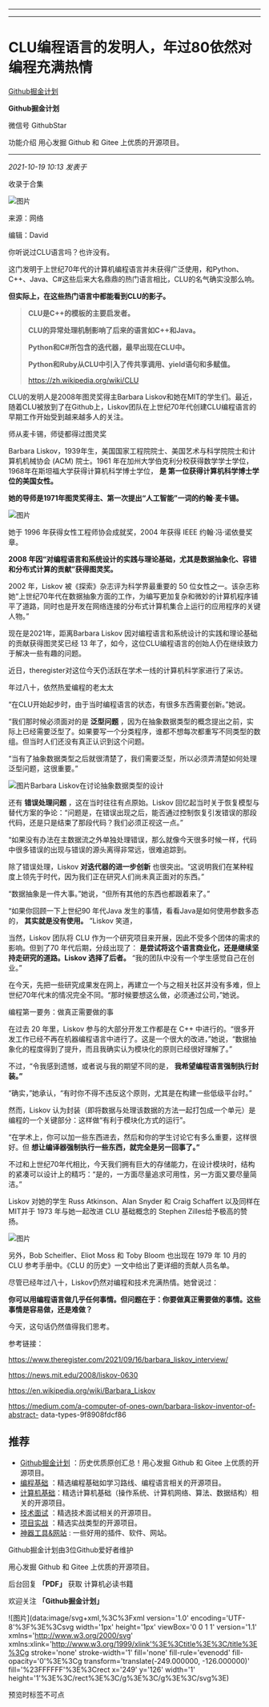 ----------------------------------------
----------------------------------------
#  CLU编程语言的发明人，年过80依然对编程充满热情

[ Github掘金计划 ](javascript:void\(0\);)

**Github掘金计划** ![]()

微信号 GithubStar

功能介绍 用心发掘 Github 和 Gitee 上优质的开源项目。

____

_2021-10-19 10:13_ _发表于_

收录于合集

![图片](https://mmbiz.qpic.cn/mmbiz_png/BcyAypujBVbxP6QlGwxoWRGTJNnoXRgWZH4oKad4niagym6v1Wk4STFfCvt7tVJWhspMryIrkIafMZoKxRfQrmQ/640?wx_fmt=png&wxfrom=5&wx_lazy=1&wx_co=1)

来源：网络

编辑：David

  

你听说过CLU语言吗？也许没有。

  

这门发明于上世纪70年代的计算机编程语言并未获得广泛使用，和Python、C++、Java、C#这些后来大名鼎鼎的热门语言相比，CLU的名气确实没那么响。

  

 **但实际上，在这些热门语言中都能看到CLU的影子。**

>  **CLU是C++的模板的主要启发者。**
>
>  **CLU的异常处理机制影响了后来的语言如C++和Java。**
>
>  **Python和C#所包含的迭代器，最早出现在CLU中。**
>
>  **Python和Ruby从CLU中引入了传共享调用、yield语句和多赋值。**
>
> https://zh.wikipedia.org/wiki/CLU

CLU的发明人是2008年图灵奖得主Barbara
Liskov和她在MIT的学生们。最近，随着CLU被放到了在Github上，Liskov团队在上世纪70年代创建CLU编程语言的早期工作开始受到越来越多人的关注。

师从麦卡锡，师徒都得过图灵奖

  

Barbara Liskov，1939年生，美国国家工程院院士、美国艺术与科学院院士和计算机机械协会 (ACM) 院士。1961
年在加州大学伯克利分校获得数学学士学位， 1968年在斯坦福大学获得计算机科学博士学位， **是 第一位获得计算机科学博士学位的美国女性。**  

  

 **她的导师是1971年图灵奖得主、第一次提出“人工智能”一词的约翰·麦卡锡。**

![图片](https://mmbiz.qpic.cn/mmbiz_jpg/UicQ7HgWiaUb312nuZyKAsIYnSI4h4T5iaZ6pxRGxsYkPQiaTcVCzD2aicnOAqB9nic23icG8ukXl5xJJ663hbH3HPiclw/640?wx_fmt=jpeg)

  

她于 1996 年获得女性工程师协会成就奖，2004 年获得 IEEE 约翰·冯·诺依曼奖章。

**2008 年因“对编程语言和系统设计的实践与理论基础，尤其是数据抽象化、容错和分布式计算的贡献”获得图灵奖。**

2002 年，Liskov 被《探索》杂志评为科学界最重要的 50 位女性之一。该杂志称
她“上世纪70年代在数据抽象方面的工作，为编写更加复杂和微妙的计算机程序铺平了道路，同时也是开发在网络连接的分布式计算机集合上运行的应用程序的关键人物。”

  

现在是2021年，距离Barbara Liskov 因对编程语言和系统设计的实践和理论基础的贡献获得图灵奖已经 13
年了，如今，这位CLU编程语言的创始人仍在继续致力于解决一些有趣的问题。

  

近日，theregister对这位今天仍活跃在学术一线的计算机科学家进行了采访。

年过八十，依然热爱编程的老太太

  

“在CLU开始起步时，由于当时编程语言的状态，有很多东西需要创新。”她说。

“我们那时候必须面对的是 **泛型问题**
，因为在抽象数据类型的概念提出之前，实际上已经需要泛型了。如果要写一个分类程序，谁都不想每次都重写不同类型的数组。但当时人们还没有真正认识到这个问题。

“当有了抽象数据类型之后就很清楚了，我们需要泛型，所以必须弄清楚如何处理泛型问题，这很重要。”

![图片](https://mmbiz.qpic.cn/mmbiz_jpg/UicQ7HgWiaUb312nuZyKAsIYnSI4h4T5iaZw9rvvTcibBBgSVtIfXMODNicLcyNQECD4Xwy7gWl6uddR6nt0icA1yYEw/640?wx_fmt=jpeg)Barbara
Liskov在讨论抽象数据类型的设计  

还有 **错误处理问题** ，这在当时往往有点原始。Liskov
回忆起当时关于恢复模型与替代方案的争论：“问题是，在错误出现之后，能否通过控制恢复引发错误的那段代码，还是只是结束了那段代码？我们必须正视这一点。”

“如果没有办法在主数据流之外单独处理错误，那么就像今天很多时候一样，代码中很多错误的出现与错误的源头离得非常远，很难追踪到。

除了错误处理，Liskov **对迭代器的进一步创新** 也很突出。“这说明我们在某种程度上领先于时代，因为我们正在研究人们尚未真正面对的东西。”

“数据抽象是一件大事。”她说，“但所有其他的东西也都跟着来了。”

“如果你回顾一下上世纪90 年代Java 发生的事情，看看Java是如何使用参数多态的， **其实就是没有使用。** ”Liskov 笑道，

当然，Liskov 团队将 CLU 作为一个研究项目来开展，因此不受多个团体的需求的影响。但到了70 年代后期，分歧出现了：
**是尝试将这个语言商业化，还是继续坚持走研究的道路。Liskov 选择了后者。** “我的团队中没有一个学生感觉自己在创业。”

在今天，先把一些研究成果发在网上，再建立一个与之相关社区并没有多难，但上世纪70年代末的情况完全不同。“那时候要想这么做，必须通过公司，”她说。

编程第一要务：做真正需要做的事

  

在过去 20 年里，Liskov 参与的大部分开发工作都是在 C++
中进行的。“很多开发工作已经不再在机器编程语言中进行了。这是一个很大的改进，”她说，“数据抽象化的程度得到了提升，而且我确实认为模块化的原则已经很好理解了。”

不过，“令我感到遗憾，或者说与我的期望不同的是， **我希望编程语言强制执行封装。”**

“确实，”她承认，“有时你不得不违反这个原则，尤其是在构建一些低级平台时。”

然而，Liskov 认为封装（即将数据与处理该数据的方法一起打包成一个单元）是编程的一个关键部分：这样做“有利于模块化方式的运行”。

“在学术上，你可以加一些东西进去，然后和你的学生讨论它有多么重要，这样很好。但 **想让编译器强制执行一些东西，就完全是另一回事了。”**

不过和上世纪70年代相比，今天我们拥有巨大的存储能力，在设计模块时，结构的紧凑可以设计上的精巧：“是的，一方面尽量追求可用性，另一方面又要尽量简洁。”

Liskov 对她的学生 Russ Atkinson、Alan Snyder 和 Craig Schaffert 以及同样在MIT并于 1973
年与她一起改进 CLU 基础概念的 Stephen Zilles给予极高的赞扬。

![图片](https://mmbiz.qpic.cn/mmbiz_png/UicQ7HgWiaUb312nuZyKAsIYnSI4h4T5iaZbdVX7gdeZ1ib0732aiaznc35AuQt4LgtM9pjVu5bo2sHIIdNzdspIicgQ/640?wx_fmt=png)

  

另外，Bob Scheifler、Eliot Moss 和 Toby Bloom 也出现在 1979 年 10 月的 CLU 参考手册中。《CLU
的历史》一文中给出了更详细的贡献人员名单。

  

尽管已经年过八十，Liskov仍然对编程和技术充满热情。她曾说过：

  

 **你可以用编程语言做几乎任何事情。但问题在于：你要做真正需要做的事情。这些事情是容易做，还是难做？**

  

今天，这句话仍然值得我们思考。  

参考链接：

https://www.theregister.com/2021/09/16/barbara_liskov_interview/

https://news.mit.edu/2008/liskov-0630

https://en.wikipedia.org/wiki/Barbara_Liskov

https://medium.com/a-computer-of-ones-own/barbara-liskov-inventor-of-abstract-
data-types-9f8908fdcf86

## 推荐

  * [Github掘金计划](https://mp.weixin.qq.com/mp/appmsgalbum?__biz=MzIwNDgzMzI3Mg==&action=getalbum&album_id=1571213952619954180#wechat_redirect) ：历史优质原创汇总！用心发掘 Github 和 Gitee 上优质的开源项目。
  * [编程基础](https://mp.weixin.qq.com/mp/appmsgalbum?action=getalbum&album_id=1632585323454971905&__biz=MzIwNDgzMzI3Mg==#wechat_redirect) ：精选编程基础如学习路线、编程语言相关的开源项目。
  * [计算机基础](https://mp.weixin.qq.com/mp/appmsgalbum?action=getalbum&album_id=1635325633234780161&__biz=MzIwNDgzMzI3Mg==#wechat_redirect)：精选计算机基础（操作系统、计算机网络、算法、数据结构）相关的开源项目。
  * [技术面试](https://mp.weixin.qq.com/mp/appmsgalbum?action=getalbum&album_id=1632589980491366403&__biz=MzIwNDgzMzI3Mg==#wechat_redirect) ：精选技术面试相关的开源项目。
  * [项目实战](https://mp.weixin.qq.com/mp/appmsgalbum?action=getalbum&album_id=1632590550748938241&__biz=MzIwNDgzMzI3Mg==#wechat_redirect) ：精选实战类型的开源项目。
  * [神器工具&网站](https://mp.weixin.qq.com/mp/appmsgalbum?__biz=MzIwNDgzMzI3Mg==&action=getalbum&album_id=1692140336665378820#wechat_redirect) : 一些好用的插件、软件、网站。

Github掘金计划由3位Github爱好者维护  

用心发掘 Github 和 Gitee 上优质的开源项目。

后台回复 **「PDF」** 获取 计算机必读书籍

欢迎关注 **「Github掘金计划」**

  

![图片](data:image/svg+xml,%3C%3Fxml version='1.0' encoding='UTF-8'%3F%3E%3Csvg
width='1px' height='1px' viewBox='0 0 1 1' version='1.1'
xmlns='http://www.w3.org/2000/svg'
xmlns:xlink='http://www.w3.org/1999/xlink'%3E%3Ctitle%3E%3C/title%3E%3Cg
stroke='none' stroke-width='1' fill='none' fill-rule='evenodd' fill-
opacity='0'%3E%3Cg transform='translate\(-249.000000, -126.000000\)'
fill='%23FFFFFF'%3E%3Crect x='249' y='126' width='1'
height='1'%3E%3C/rect%3E%3C/g%3E%3C/g%3E%3C/svg%3E)

预览时标签不可点

